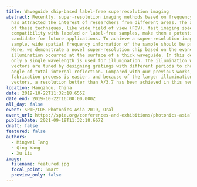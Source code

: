 ```yaml
---
title: Waveguide chip-based label-free superresolution imaging
abstract: Recently, super-resolution imaging methods based on frequency-shift
  has attracted the interest of researchers from different areas. The advantages
  of these techniques, like wide field of view (FOV), fast imaging speed and
  compatibility with labeled or label-free samples, make them a potential
  candidate for future applications. To achieve a super-resolution image of the
  sample, wide spatial frequency information of the sample should be provided.
  Here, we demonstrate a novel super-resolution chip based on the evanescent
  illumination occurred at the surface of a thick waveguide. In this design,
  only a single wavelength is used for illumination. The illumination wave
  vectors are tuned by designing gratings with different periods to change the
  angle of total internal reflection. Compared with our previous works, the
  fabrication process is easier, and because of the larger illumination wave
  vectors, a resolution better than λ/3.7 has been achieved in this new design.
location: Hangzhou, China
date: 2019-10-22T11:32:18.655Z
date_end: 2019-10-22T16:00:00.000Z
all_day: false
event: SPIE/COS Photonics Asia 2019, Oral
event_url: https://spie.org/conferences-and-exhibitions/photonics-asia?SSO=1
publishDate: 2021-09-19T11:32:18.667Z
draft: false
featured: false
authors:
  - Mingwei Tang
  - Qing Yang
  - Xu Liu
image:
  filename: featured.jpg
  focal_point: Smart
  preview_only: false
---
```

